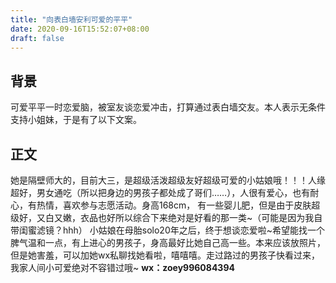```yaml
---
title: "向表白墙安利可爱的平平"
date: 2020-09-16T15:52:07+08:00
draft: false
---
```


## 背景
可爱平平一时恋爱脑，被室友谈恋爱冲击，打算通过表白墙交友。本人表示无条件支持小姐妹，于是有了以下文案。
## 正文
   她是隔壁师大的，目前大三，是超级活泼超级友好超级可爱的小姑娘哦！！！人缘超好，男女通吃（所以把身边的男孩子都处成了哥们……），人很有爱心，也有耐心，有热情，喜欢参与志愿活动。身高168cm， 有一些婴儿肥，但是由于皮肤超级好，又白又嫩，衣品也好所以综合下来绝对是好看的那一类~（可能是因为我自带闺蜜滤镜？hhh）
   小姑娘在母胎solo20年之后，终于想谈恋爱啦~希望能找一个脾气温和一点，有上进心的男孩子，身高最好比她自己高一些。本来应该放照片，但是她害羞，可以加她wx私聊找她看啦，嘻嘻嘻。走过路过的男孩子快看过来，我家人间小可爱绝对不容错过哦~
   **wx：zoey996084394**